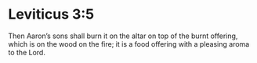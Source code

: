 # Leviticus 3:5

Then Aaron’s sons shall burn it on the altar on top of the burnt offering, which is on the wood on the fire; it is a food offering with a pleasing aroma to the Lord.
